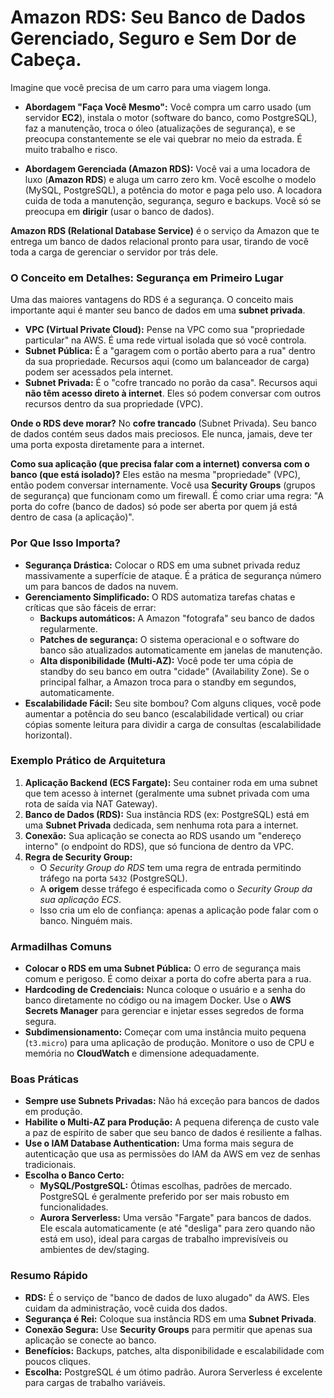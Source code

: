 # Amazon RDS: Seu Banco de Dados Gerenciado, Seguro e Sem Dor de Cabeça.

Imagine que você precisa de um carro para uma viagem longa.

- **Abordagem "Faça Você Mesmo":** Você compra um carro usado (um servidor **EC2**), instala o motor (software do banco, como PostgreSQL), faz a manutenção, troca o óleo (atualizações de segurança), e se preocupa constantemente se ele vai quebrar no meio da estrada. É muito trabalho e risco.

- **Abordagem Gerenciada (Amazon RDS):** Você vai a uma locadora de luxo (**Amazon RDS**) e aluga um carro zero km. Você escolhe o modelo (MySQL, PostgreSQL), a potência do motor e paga pelo uso. A locadora cuida de toda a manutenção, segurança, seguro e backups. Você só se preocupa em **dirigir** (usar o banco de dados).

**Amazon RDS (Relational Database Service)** é o serviço da Amazon que te entrega um banco de dados relacional pronto para usar, tirando de você toda a carga de gerenciar o servidor por trás dele.

### O Conceito em Detalhes: Segurança em Primeiro Lugar

Uma das maiores vantagens do RDS é a segurança. O conceito mais importante aqui é manter seu banco de dados em uma **subnet privada**.

- **VPC (Virtual Private Cloud):** Pense na VPC como sua "propriedade particular" na AWS. É uma rede virtual isolada que só você controla.
- **Subnet Pública:** É a "garagem com o portão aberto para a rua" dentro da sua propriedade. Recursos aqui (como um balanceador de carga) podem ser acessados pela internet.
- **Subnet Privada:** É o "cofre trancado no porão da casa". Recursos aqui **não têm acesso direto à internet**. Eles só podem conversar com outros recursos dentro da sua propriedade (VPC).

**Onde o RDS deve morar?**
No **cofre trancado** (Subnet Privada). Seu banco de dados contém seus dados mais preciosos. Ele nunca, jamais, deve ter uma porta exposta diretamente para a internet.

**Como sua aplicação (que precisa falar com a internet) conversa com o banco (que está isolado)?**
Eles estão na mesma "propriedade" (VPC), então podem conversar internamente. Você usa **Security Groups** (grupos de segurança) que funcionam como um firewall. É como criar uma regra: "A porta do cofre (banco de dados) só pode ser aberta por quem já está dentro de casa (a aplicação)".

### Por Que Isso Importa?

- **Segurança Drástica:** Colocar o RDS em uma subnet privada reduz massivamente a superfície de ataque. É a prática de segurança número um para bancos de dados na nuvem.
- **Gerenciamento Simplificado:** O RDS automatiza tarefas chatas e críticas que são fáceis de errar:
  - **Backups automáticos:** A Amazon "fotografa" seu banco de dados regularmente.
  - **Patches de segurança:** O sistema operacional e o software do banco são atualizados automaticamente em janelas de manutenção.
  - **Alta disponibilidade (Multi-AZ):** Você pode ter uma cópia de standby do seu banco em outra "cidade" (Availability Zone). Se o principal falhar, a Amazon troca para o standby em segundos, automaticamente.
- **Escalabilidade Fácil:** Seu site bombou? Com alguns cliques, você pode aumentar a potência do seu banco (escalabilidade vertical) ou criar cópias somente leitura para dividir a carga de consultas (escalabilidade horizontal).

### Exemplo Prático de Arquitetura

1.  **Aplicação Backend (ECS Fargate):** Seu container roda em uma subnet que tem acesso à internet (geralmente uma subnet privada com uma rota de saída via NAT Gateway).
2.  **Banco de Dados (RDS):** Sua instância RDS (ex: PostgreSQL) está em uma **Subnet Privada** dedicada, sem nenhuma rota para a internet.
3.  **Conexão:** Sua aplicação se conecta ao RDS usando um "endereço interno" (o endpoint do RDS), que só funciona de dentro da VPC.
4.  **Regra de Security Group:**
    - O *Security Group do RDS* tem uma regra de entrada permitindo tráfego na porta `5432` (PostgreSQL).
    - A **origem** desse tráfego é especificada como o *Security Group da sua aplicação ECS*.
    - Isso cria um elo de confiança: apenas a aplicação pode falar com o banco. Ninguém mais.

### Armadilhas Comuns

- **Colocar o RDS em uma Subnet Pública:** O erro de segurança mais comum e perigoso. É como deixar a porta do cofre aberta para a rua.
- **Hardcoding de Credenciais:** Nunca coloque o usuário e a senha do banco diretamente no código ou na imagem Docker. Use o **AWS Secrets Manager** para gerenciar e injetar esses segredos de forma segura.
- **Subdimensionamento:** Começar com uma instância muito pequena (`t3.micro`) para uma aplicação de produção. Monitore o uso de CPU e memória no **CloudWatch** e dimensione adequadamente.

### Boas Práticas

- **Sempre use Subnets Privadas:** Não há exceção para bancos de dados em produção.
- **Habilite o Multi-AZ para Produção:** A pequena diferença de custo vale a paz de espírito de saber que seu banco de dados é resiliente a falhas.
- **Use o IAM Database Authentication:** Uma forma mais segura de autenticação que usa as permissões do IAM da AWS em vez de senhas tradicionais.
- **Escolha o Banco Certo:**
  - **MySQL/PostgreSQL:** Ótimas escolhas, padrões de mercado. PostgreSQL é geralmente preferido por ser mais robusto em funcionalidades.
  - **Aurora Serverless:** Uma versão "Fargate" para bancos de dados. Ele escala automaticamente (e até "desliga" para zero quando não está em uso), ideal para cargas de trabalho imprevisíveis ou ambientes de dev/staging.

### Resumo Rápido
- **RDS:** É o serviço de "banco de dados de luxo alugado" da AWS. Eles cuidam da administração, você cuida dos dados.
- **Segurança é Rei:** Coloque sua instância RDS em uma **Subnet Privada**.
- **Conexão Segura:** Use **Security Groups** para permitir que apenas sua aplicação se conecte ao banco.
- **Benefícios:** Backups, patches, alta disponibilidade e escalabilidade com poucos cliques.
- **Escolha:** PostgreSQL é um ótimo padrão. Aurora Serverless é excelente para cargas de trabalho variáveis.